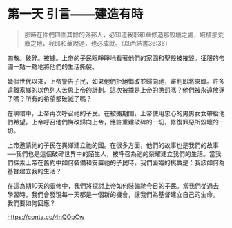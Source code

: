 # 第一天  引言——建造有時

> 那時在你們四圍其餘的外邦人，必知道我耶和華修造那毀壞之處，培植那荒廢之地，我耶和華說過，也必成就。（以西結書36:36）

四散。破碎。被擄。上帝的子民眼睜睜地看著他們的家園和聖殿被摧毀。征服的帝國一點一點地將他們的生活撕裂。

幾個世代以來，上帝警告子民，如果他們拒絕悔改並歸向祂，審判即將來臨。許多遠離家鄉的以色列人苦思上帝的計劃。這次被據是上帝的懲罰嗎？他們被永遠放逐了嗎？所有的希望都破滅了嗎？

在黑暗中，上帝再次呼召祂的子民。在被擄期間，上帝使用忠心的男男女女帶給他們希望。上帝呼召他們悔改歸向上帝，應許重建破碎的一切，修復罪惡所毀壞的一切。

上帝邀請祂的子民在異鄉建立祂的國。在很多方面，他們的故事也是我們的故事──我們也是這個破碎世界中的陌生人，被呼召為祂的榮耀建立我們的生活。當我們探索上帝在舊約中如何裝備和安置祂的子民時，我們面臨的挑戰是：我該如何為基督建立我的生活？

在這為期10天的靈修中，我們將探討上帝如何裝備祂今日的子民。當我們從過去學習時，我們會發現每一天都是一個新的機會，讓我們為基督建立自己的生命。
我們要如何回應？

https://conta.cc/4nQOpCw